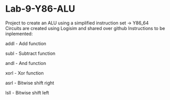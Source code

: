 # Lab-9-Y86-ALU

Project to create an ALU using a simplified instruction set -> Y86_64  
Circuits are created using Logisim and shared over github
Instructions to be inplemented:  
<p>addl - Add function</p>  
<p>subl - Subtract function</p>  
<p>andl - And function</p>  
<p>xorl - Xor function</p>  
<p>asrl - Bitwise shift right</p>  
<p>lsll - Bitwise shift left</p>  
